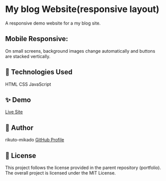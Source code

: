 # My blog Website(responsive layout)
A responsive demo website for a my blog site.

## Mobile Responsive:
On small screens, background images change automatically and buttons are stacked vertically.

## 🚀 Technologies Used
HTML
CSS
JavaScript

## ✨ Demo
[Live Site](https://portfolio-xdrv.vercel.app/)

## 👤 Author
rikuto-mikado
[GitHub Profile](https://github.com/rikuto-mikado)

## 📜 License
This project follows the license provided in the parent repository (portfolio).
The overall project is licensed under the MIT License.

